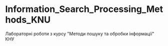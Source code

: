 # Information_Search_Processing_Methods_KNU
Лабораторні роботи з курсу "Методи пошуку та обробки інформації" КНУ
